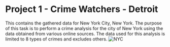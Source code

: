 # Project 1 - Crime Watchers - Detroit

This contains the gathered data for New York City, New York. The purpose of this task is to perform a crime analysis for the city of New York using the data obtained from various online sources. The data used for this analysis is limited to 8 types of crimes and excludes others. 
![NYC](Images/NY.jpg)
